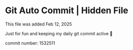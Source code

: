 # Git Auto Commit | Hidden File

This file was added Feb 12, 2025

Just for fun and keeping my daily git commit active 🤪

commit number: 1532511
